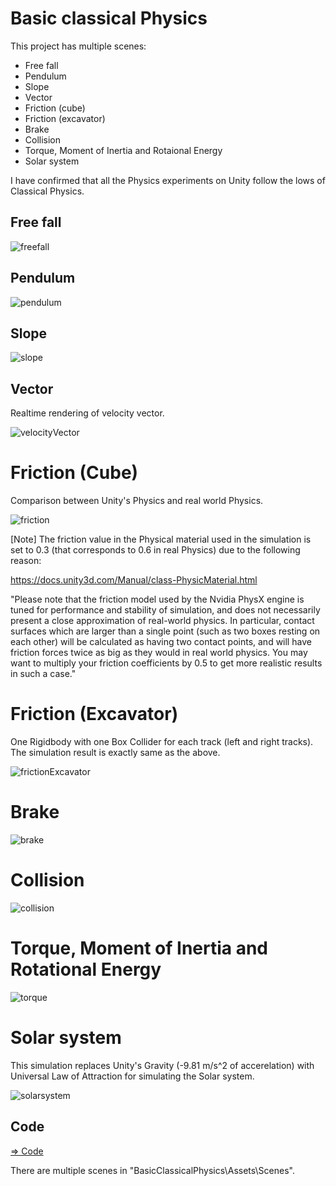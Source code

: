 # Basic classical Physics

This project has multiple scenes:

- Free fall
- Pendulum
- Slope
- Vector
- Friction (cube)
- Friction (excavator)
- Brake
- Collision
- Torque, Moment of Inertia and Rotaional Energy
- Solar system

I have confirmed that all the Physics experiments on Unity follow the lows of Classical Physics.

## Free fall

![freefall](./freefall.png)

## Pendulum

![pendulum](./pendulum.png)

## Slope

![slope](./twoSlopes.png)

## Vector

Realtime rendering of velocity vector.

![velocityVector](./velocityVector.png)

# Friction (Cube)

Comparison between Unity's Physics and real world Physics.

![friction](./friction.png)

[Note] The friction value in the Physical material used in the simulation is set to 0.3 (that corresponds to 0.6 in real Physics) due to the following reason:

https://docs.unity3d.com/Manual/class-PhysicMaterial.html

"Please note that the friction model used by the Nvidia PhysX engine is tuned for performance and stability of simulation, and does not necessarily present a close approximation of real-world physics. In particular, contact surfaces which are larger than a single point (such as two boxes resting on each other) will be calculated as having two contact points, and will have friction forces twice as big as they would in real world physics. You may want to multiply your friction coefficients by 0.5 to get more realistic results in such a case."

# Friction (Excavator)

One Rigidbody with one Box Collider for each track (left and right tracks). The simulation result is exactly same as the above.

![frictionExcavator](./frictionExcavator.png)

# Brake

![brake](./brake.png)

# Collision

![collision](./collision.png)

# Torque, Moment of Inertia and Rotational Energy

![torque](./torque.png)

# Solar system

This simulation replaces Unity's Gravity (-9.81 m/s^2 of accerelation) with Universal Law of Attraction for simulating the Solar system.

![solarsystem](./solarsystem.png)

## Code

[=> Code](../BasicClassicalPhysics)

There are multiple scenes in "BasicClassicalPhysics\Assets\Scenes".
